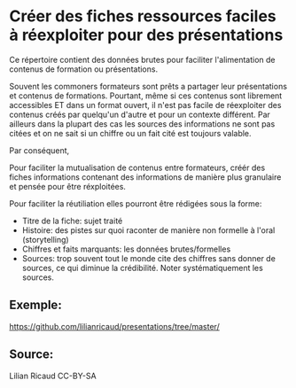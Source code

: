 # Créer des fiches ressources faciles à réexploiter pour des présentations

Ce répertoire contient des données brutes pour faciliter l'alimentation de contenus de formation ou présentations.

Souvent les commoners formateurs sont prêts a partager leur présentations et contenus de formations. Pourtant, même si ces contenus sont librement accessibles ET dans un format ouvert, il n'est pas facile de réexploiter des contenus créés par quelqu'un d'autre et pour un contexte différent. Par ailleurs dans la plupart des cas les sources des informations ne sont pas citées et on ne sait si un chiffre ou un fait cité est toujours valable.

Par conséquent, 

Pour faciliter la mutualisation de contenus entre formateurs, créér des fiches informations contenant des informations de manière plus granulaire et pensée pour être réxploitées.

Pour faciliter la réutiliation elles pourront être rédigées sous la forme:

- Titre de la fiche: sujet traité
- Histoire: des pistes sur quoi raconter de manière non formelle à l'oral (storytelling)
- Chiffres et faits marquants: les données brutes/formelles
- Sources: trop souvent tout le monde cite des chiffres sans donner de sources, ce qui diminue la crédibilité. Noter systématiquement les sources.

## Exemple:

https://github.com/lilianricaud/presentations/tree/master/

## Source:

Lilian Ricaud 
CC-BY-SA
